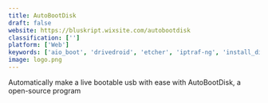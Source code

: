 ```yaml
---
title: AutoBootDisk
draft: false 
website: https://bluskript.wixsite.com/autobootdisk
classification: ['']
platform: ['Web']
keywords: ['aio_boot', 'drivedroid', 'etcher', 'iptraf-ng', 'install_disk_creator', 'linuxlive_usb_creator', 'mac_linux_usb_loader', 'multisystem', 'rmprepusb', 'rufus', 'sardu', 'tuxboot', 'unetbootin', 'universal_usb_installer', 'wintousb', 'winusb_-_multiboot', 'yumi', 'dd']
image: logo.png
---
```

Automatically make a live bootable usb with ease with AutoBootDisk, a open-source program